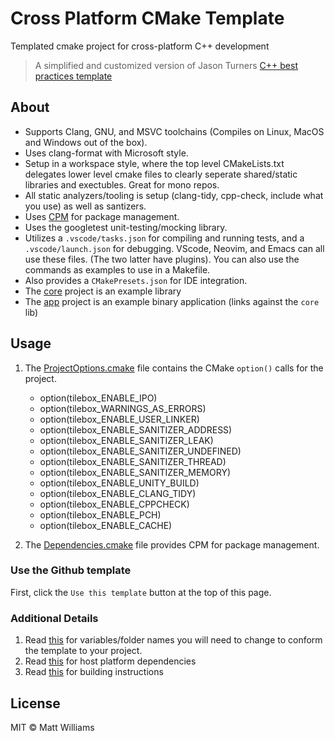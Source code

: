 # Cross Platform CMake Template

Templated cmake project for cross-platform C++ development

> A simplified and customized version of Jason Turners [C++ best practices template](https://github.com/cpp-best-practices/cmake_template)

## About

- Supports Clang, GNU, and MSVC toolchains (Compiles on Linux, MacOS and Windows out of the box).
- Uses clang-format with Microsoft style.
- Setup in a workspace style, where the top level CMakeLists.txt delegates lower level cmake files to clearly seperate shared/static libraries and exectubles. Great for mono repos.
- All static analyzers/tooling is setup (clang-tidy, cpp-check, include what you use) as well as santizers.
- Uses [CPM](https://github.com/cpm-cmake/CPM.cmake) for package management.
- Uses the googletest unit-testing/mocking library.
- Utilizes a `.vscode/tasks.json` for compiling and running tests, and a `.vscode/launch.json` for debugging. VScode, Neovim, and Emacs can all use these files. (The two latter have plugins). You can also use the commands as examples to use in a Makefile.
- Also provides a `CMakePresets.json` for IDE integration.
- The [core](./core/CMakeLists.txt) project is an example library
- The [app](./app/CMakeLists.txt) project is an example binary application (links against the `core` lib)

## Usage

1. The [ProjectOptions.cmake](./ProjectOptions.cmake) file contains the CMake `option()` calls for the project.
    - option(tilebox_ENABLE_IPO)
    - option(tilebox_WARNINGS_AS_ERRORS)
    - option(tilebox_ENABLE_USER_LINKER)
    - option(tilebox_ENABLE_SANITIZER_ADDRESS)
    - option(tilebox_ENABLE_SANITIZER_LEAK)
    - option(tilebox_ENABLE_SANITIZER_UNDEFINED)
    - option(tilebox_ENABLE_SANITIZER_THREAD)
    - option(tilebox_ENABLE_SANITIZER_MEMORY)
    - option(tilebox_ENABLE_UNITY_BUILD)
    - option(tilebox_ENABLE_CLANG_TIDY)
    - option(tilebox_ENABLE_CPPCHECK)
    - option(tilebox_ENABLE_PCH)
    - option(tilebox_ENABLE_CACHE)

2. The [Dependencies.cmake](./Dependencies.cmake) file provides CPM for package management.


### Use the Github template

First, click the `Use this template` button at the top of this page.

### Additional Details

1. Read [this](./docs/make_it_your_own.md) for variables/folder names you will need to change to conform the template to your project.
2. Read [this](./docs/dependencies.md) for host platform dependencies
3. Read [this](./docs/building.md) for building instructions

## License

MIT © Matt Williams

